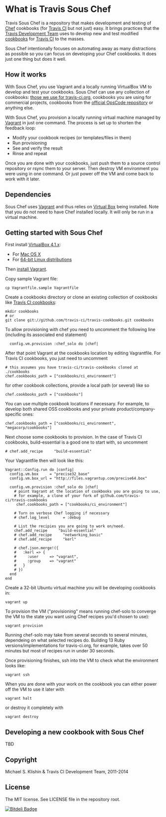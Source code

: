 # What is Travis Sous Chef

Travis Sous Chef is a repository that makes development and testing of [Chef](http://www.opscode.com/chef/) cookbooks (for [Travis CI](http://travis-ci.org) but
not just) easy. It brings practices that the [Travis Development Team](https://github.com/travis-ci) uses to develop
new and test modified [cookbooks](https://github.com/travis-ci/travis-cookbooks/tree/master/ci_environment) for
[Travis CI](http://travis-ci.org) to the masses.

Sous Chef intentionally focuses on automating away as many distractions as possible so you can focus on developing your Chef cookbooks. It does just one thing but does it well.


## How it works

With Sous Chef, you use Vagrant and a locally running VirtualBox VM to develop and test your cookbooks. Sous Chef can use any collection of cookbooks: [those we use for travis-ci.org](https://github.com/travis-ci/travis-cookbooks/tree/master/ci_environment), cookbooks you are using for
commercial projects, cookbooks from the [official OpsCode repository](http://github.com/opscode/cookbooks) or anything else.

With Sous Chef, you provision a locally running virtual machine managed by [Vagrant](http://vagrantup.com) in just one command. The process is
set up to shorten the feedback loop:

 * Modify your cookbook recipes (or templates/files in them)
 * Run provisioning
 * See and verify the result
 * Rinse and repeat

Once you are done with your cookbooks, just push them to a source control repository or rsync them to your server. Then destroy VM environment
you were using in one command. Or just power off the VM and come back to work with it later.


## Dependencies

Sous Chef uses [Vagrant](http://vagrantup.com) and thus relies on [Virtual Box](http://virtualbox.org) being installed. Note that you do not
need to have Chef installed locally. It will only be run in a virtual machine.


## Getting started with Sous Chef

First install [VirtualBox 4.1.x](https://www.virtualbox.org/wiki/Downloads):

* For [Mac OS X](http://download.virtualbox.org/virtualbox/4.1.12/VirtualBox-4.1.12-77245-OSX.dmg)
* For [64-bit Linux distributions](http://download.virtualbox.org/virtualbox/4.1.12/)

Then [install Vagrant](http://www.vagrantup.com/downloads.html).

Copy sample Vagrant file:

    cp Vagrantfile.sample Vagrantfile

Create a cookbooks directory or clone an existing collection of cookbooks like [Travis CI cookbooks](https://github.com/travis-ci/travis-cookbooks):

    mkdir cookbooks
    # or
    git clone git://github.com/travis-ci/travis-cookbooks.git cookbooks

To allow provisioning with chef you need to uncomment the following line
(including its associated end statement)

      config.vm.provision :chef_solo do |chef|


After that point Vagrant at the cookbooks location by editing Vagrantfile. For Travis CI cookbooks, you just need to uncomment

    # this assumes you have travis-ci/travis-cookbooks cloned at ./cookbooks
    chef.cookbooks_path = ["cookbooks/ci_environment"]

for other cookbook collections, provide a local path (or several) like so

    chef.cookbooks_path = ["cookbooks"]

You can use multiple cookbook locations if necessary.
For example, to develop both shared OSS cookbooks and your private product/company-specific ones:

    chef.cookbooks_path = ["cookbooks/ci_environment", "megacorp/cookbooks"]

Next choose some cookbooks to provision. In the case of Travis CI cookbooks, build-essential is a good one to start with, so uncomment

    # chef.add_recipe     "build-essential" 

Your Vagrantfile then will look like this:

    Vagrant::Config.run do |config|
      config.vm.box     = "precise32_base"
      config.vm.box_url = "http://files.vagrantup.com/precise64.box"
    
      config.vm.provision :chef_solo do |chef|
        # point Vagrant at the location of cookbooks you are going to use,
        # for example, a clone of your fork of github.com/travis-ci/travis-cookbooks
         chef.cookbooks_path = ["cookbooks/ci_environment"]
    
        # Turn on verbose Chef logging if necessary
        # chef.log_level      = :debug
    
        # List the recipies you are going to work on/need.
        chef.add_recipe     "build-essential"    
        # chef.add_recipe     "networking_basic"    
        # chef.add_recipe     "kerl"
    
        # chef.json.merge!({
        #   :kerl => {
        #     :user     => "vagrant",
        #     :group    => "vagrant"
        #   }
        # })
      end
    end


Create a 32-bit Ubuntu virtual machine you will be developing cookbooks in:

    vagrant up 

To provision the VM ("provisioning" means running chef-solo to converge the VM to the state you want using Chef recipes you'd chosen to use):

    vagrant provision


Running chef-solo may take from several seconds to several minutes, dependeing on what selected recipes do. Building 13 Ruby versions/implementations
for travis-ci.org, for example, takes over 50 minutes but most of recipes run in under 30 seconds.

Once provisioning finishes, ssh into the VM to check what the environment looks like:

    vagrant ssh

When you are done with your work on the cookbook you can either power off the VM to use it later with

    vagrant halt

or destroy it completely with

    vagrant destroy


## Developing a new cookbook with Sous Chef

TBD


## Copyright

Michael S. Klishin & Travis CI Development Team, 2011-2014


## License

The MIT license. See LICENSE file in the repository root.


[![Bitdeli Badge](https://d2weczhvl823v0.cloudfront.net/michaelklishin/sous-chef/trend.png)](https://bitdeli.com/free "Bitdeli Badge")

